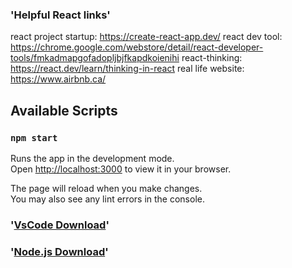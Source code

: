 ### 'Helpful React links'
react project startup: https://create-react-app.dev/ react dev tool: https://chrome.google.com/webstore/detail/react-developer-tools/fmkadmapgofadopljbjfkapdkoienihi react-thinking: https://react.dev/learn/thinking-in-react real life website: https://www.airbnb.ca/

## Available Scripts
### `npm start`

Runs the app in the development mode.\
Open [http://localhost:3000](http://localhost:3000) to view it in your browser.

The page will reload when you make changes.\
You may also see any lint errors in the console.

### '[VsCode Download](https://code.visualstudio.com/download)' 
### '[Node.js Download](https://nodejs.org/en/download)' 

